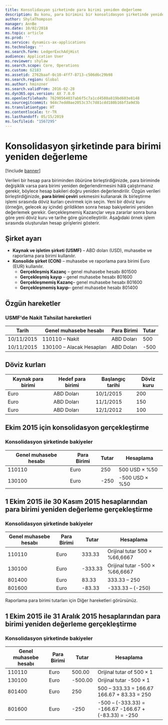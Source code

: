 ```yaml
---
title: Konsolidasyon şirketinde para birimi yeniden değerleme
description: Bu konu, para birimini bir konsolidasyon şirketinde yeniden değerlemeyi açıklar.
author: ShylaThompson
manager: AnnBe
ms.date: 10/02/2018
ms.topic: article
ms.prod: ''
ms.service: dynamics-ax-applications
ms.technology: ''
ms.search.form: LedgerExchAdjHist
audience: Application User
ms.reviewer: shylaw
ms.search.scope: Core, Operations
ms.custom: 62183
ms.assetid: 2762baaf-0c10-4ff7-8713-c506d6c29b98
ms.search.region: Global
ms.author: hminzner
ms.search.validFrom: 2016-02-28
ms.dyn365.ops.version: AX 7.0.0
ms.openlocfilehash: 76290564037ab6f5c7a1cd4508a819bd603e8148
ms.sourcegitcommit: 9d4c7edd0ae2053c37c7d81cdd180b16bf3a9d3b
ms.translationtype: HT
ms.contentlocale: tr-TR
ms.lasthandoff: 05/15/2019
ms.locfileid: "1567295"
---
```

# <a name="currency-revaluation-in-a-consolidation-company"></a>Konsolidasyon şirketinde para birimi yeniden değerleme

[!include [banner](../includes/banner.md)]

Verileri bir hesap para biriminden öbürüne birleştirdiğinizde, para biriminde değişiklik varsa para birimi yeniden değerlendirmesini hâlâ çalıştırmanız gerekir, böylece hesap bakileri doğru yeniden değerlendirilir. Özgün verileri birleştirdiğinizde, **para birimi çeviri** sekmesini kullanarak ilk birleştirme işlemi sırasında döviz kurları çevirmek için seçin. Yeni bir döviz kuru (örneğin, gelecek ay içinde) girildikten sonra hesap bakiyelerini yeniden değerlemek gerekir. Gerçekleşmemiş Kazançlar veya zararlar sonra buna göre yeni döviz kuru ve tarihe göre güncelleştirilir. Aşağıdaki örnek işlem sırasında oluşturulan hesap girişlerini gösterir.

## <a name="company-setup"></a>Şirket ayarı
-   **Kaynak ve işletim şirketi (USMF)** – ABD doları (USD), muhasebe ve raporlama para birimi kullanılır.
-   **Konsolide şirket (CON)** – muhasebe ve raporlama para birimi Euro (EUR) kullanılır.
    -   **Gerçekleşmiş Kazanç** – genel muhasebe hesabı 801500
    -   **Gerçekleşmiş kayıp** – genel muhasebe hesabı 801600
    -   **Gerçekleşmemiş Kazanç**– genel muhasebe hesabı 801600
    -   **Gerçekleşmemiş kayıp**– genel muhasebe hesabı 801400

## <a name="original-transactions"></a>Özgün hareketler
### <a name="cash-receipt-transactions-in-usmf"></a>USMF'de Nakit Tahsilat hareketleri

| Tarih       | Genel muhasebe hesabı               | Para Birimi | Tutar |
|------------|------------------------------|----------|--------|
| 10/11/2015 | 110110 – Nakit                | ABD Doları      | 500    |
| 10/11/2015 | 130100 – Alacak Hesapları | ABD Doları      | -500   |

## <a name="exchange-rates"></a>Döviz kurları

| Kaynak para birimi | Hedef para birimi | Başlangıç tarihi | Döviz kuru |
|---------------|-------------|------------|---------------|
| Euro           | ABD Doları         | 10/1/2015  | 200           |
| Euro           | ABD Doları         | 11/1/2015  | 150           |
| Euro           | ABD Doları         | 12/1/2012  | 100           |

## <a name="perform-the-consolidation-for-october-2015"></a>Ekim 2015 için konsolidasyon gerçekleştirme
### <a name="balances-in-the-consolidation-company"></a>Konsolidasyon şirketinde bakiyeler

| Genel muhasebe hesabı | Para Birimi | Tutar | Hesaplama    |
|----------------|----------|--------|----------------|
| 110110         | Euro      | 250    | 500 USD × %50  |
| 130100         | Euro      | -250   | -500 USD × %50 |

## <a name="perform-currency-revaluation-for-the-accounts-from-october-1-2015-through-november-30-2015"></a>1 Ekim 2015 ile 30 Kasım 2015 hesaplarından para birimi yeniden değerleme gerçekleştirme
### <a name="balances-in-the-consolidation-company"></a>Konsolidasyon şirketinde bakiyeler

| Genel muhasebe hesabı | Para Birimi | Tutar  | Hesaplama                        |
|----------------|----------|---------|------------------------------------|
| 110110         | Euro      | 333.33  | Orijinal tutar 500 × %66,6667  |
| 130100         | Euro      | -333.33 | Orijinal tutar -500 × %66,6667 |
| 801400         | Euro      | 83.33   | 333.33 – 250                       |
| 801600         | Euro      | -83.33  | -333.33 – (-250)                   |

Raporlama para birimi tutarları için Diğer hareketleri görürsünüz.

## <a name="perform-currency-revaluation-for-the-accounts-from-october-1-2015-through-december-31-2015"></a>1 Ekim 2015 ile 31 Aralık 2015 hesaplarından para birimi yeniden değerleme gerçekleştirme
### <a name="balances-in-the-consolidation-company"></a>Konsolidasyon şirketinde bakiyeler

| Genel muhasebe hesabı | Para Birimi | Tutar  | Hesaplama                                          |
|----------------|----------|---------|------------------------------------------------------|
| 110110         | Euro      | 500.00  | Orijinal tutar of 500 × 1                           |
| 130100         | Euro      | -500.00 | Orijinal tutar -500 × 1                          |
| 801400         | Euro      | 250     | 500 – 333.33 = 166.67 166.67 + 83.33 = 250           |
| 801600         | Euro      | -250    | -500 – (-333.33) = -166.67 -166.67 + (-83.33) = -250 |





